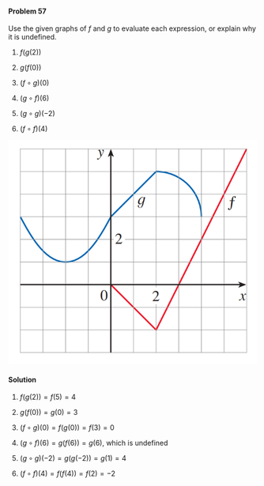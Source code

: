 <div class="alert alert-warning" role="alert">
<h4 class="alert-heading">Problem 57</h4>

Use the given graphs of $f$ and $g$ to evaluate each expression, or explain why it is undefined.

1. $f(g(2))$

2. $g(f(0))$

3. $(f \circ g)(0)$

4. $(g \circ f)(6)$

5. $(g \circ g)(-2)$

6. $(f \circ f)(4)$

</div>

![](_media/fig9.png ':size=50% :class=img-center')

<div class="alert alert-success" role="alert">
<h4 class="alert-heading">Solution</h4>

1. $f(g(2)) = f(5) = 4$

2. $g(f(0)) = g(0) = 3$

3. $(f \circ g)(0) = f(g(0)) = f(3) = 0$

4. $(g \circ f)(6) = g(f(6)) = g(6)$, which is undefined

5. $(g \circ g)(-2) = g(g(-2)) = g(1) = 4$

6. $(f \circ f)(4) = f(f(4)) = f(2) = -2$

</div>

